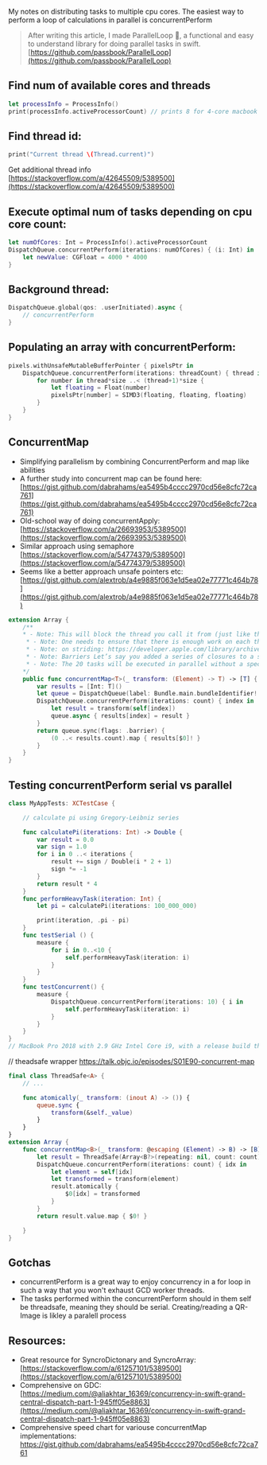 My notes on distributing tasks to multiple cpu cores<!--more-->. The easiest way to perform a loop of calculations in parallel is concurrentPerform

> After writing this article, I made ParallelLoop 💞, a functional and easy to understand library for doing parallel tasks in swift.
[https://github.com/passbook/ParallelLoop](https://github.com/passbook/ParallelLoop)  

## Find num of available cores and threads
```swift
let processInfo = ProcessInfo()
print(processInfo.activeProcessorCount) // prints 8 for 4-core macbook (playground) probably  provides the number of logical cores, not the number of physical cores
```

## Find thread id:
```swift
print("Current thread \(Thread.current)")
```

Get additional thread info [https://stackoverflow.com/a/42645509/5389500](https://stackoverflow.com/a/42645509/5389500)

## Execute optimal num of tasks depending on cpu core count:

```swift
let numOfCores: Int = ProcessInfo().activeProcessorCount
DispatchQueue.concurrentPerform(iterations: numOfCores) { (i: Int) in
    let newValue: CGFloat = 4000 * 4000
}
```

## Background thread:

```swift
DispatchQueue.global(qos: .userInitiated).async {
    // concurrentPerform
}
```

## Populating an array with concurrentPerform:
```swift
pixels.withUnsafeMutableBufferPointer { pixelsPtr in
    DispatchQueue.concurrentPerform(iterations: threadCount) { thread in
        for number in thread*size ..< (thread+1)*size {
            let floating = Float(number)
            pixelsPtr[number] = SIMD3(floating, floating, floating)
        }
    }
}
```

## ConcurrentMap
- Simplifying parallelism by combining ConcurrentPerform and map like abilities
- A further study into concurrent map can be found here: [https://gist.github.com/dabrahams/ea5495b4cccc2970cd56e8cfc72ca761](https://gist.github.com/dabrahams/ea5495b4cccc2970cd56e8cfc72ca761)
- Old-school way of doing concurrentApply: [https://stackoverflow.com/a/26693953/5389500](https://stackoverflow.com/a/26693953/5389500)
- Similar approach using semaphore [https://stackoverflow.com/a/54774379/5389500](https://stackoverflow.com/a/54774379/5389500)
- Seems like a better approach unsafe pointers etc: [https://gist.github.com/alextrob/a4e9885f063e1d5ea02e77771c464b78](https://gist.github.com/alextrob/a4e9885f063e1d5ea02e77771c464b78)
```swift
extension Array {
	/**
    * - Note: This will block the thread you call it from (just like the non-concurrent map will), so make sure to dispatch this to a background queue.
	 * - Note: One needs to ensure that there is enough work on each thread to justify the inherent overhead of managing all of these threads. (E.g. a simple xor call per loop is not sufficient, and you'll find that it's actually slower than the non-concurrent rendition.) In these cases, make sure you stride (see Improving Loop Code that balances the amount of work per concurrent block). For example, rather than doing 5000 iterations of one extremely simple operation, do 10 iterations of 500 operations per loop. You may have to experiment with suitable striding values.
	 * - Note: on striding: https://developer.apple.com/library/archive/documentation/General/Conceptual/ConcurrencyProgrammingGuide/ThreadMigration/ThreadMigration.html#//apple_ref/doc/uid/TP40008091-CH105-SW2
	 * - Note: Barriers Let’s say you added a series of closures to a specific queue (with different durations) but you now want to execute a job only after all the previous asynchronous task are completed. You can use barriers to do it., Let’s add 20 tasks (that will sleep for a timeout of 1 second) to the concurrent queue we created previously and use a barrier to print something once the other jobs complete, we’ll do this specifying a flag DispatchWorkItemFlags.barrier in our final async call:
	 * - Note: The 20 tasks will be executed in parallel without a specific order by the concurrent queue and you’ll see those messages appearing in groups of a size equal to the number of execution cores of your Mac, but the final call will always be executed last.
    */
    public func concurrentMap<T>(_ transform: (Element) -> T) -> [T] {
        var results = [Int: T]()
        let queue = DispatchQueue(label: Bundle.main.bundleIdentifier! + ".sync", attributes: .concurrent)
        DispatchQueue.concurrentPerform(iterations: count) { index in
            let result = transform(self[index])
            queue.async { results[index] = result }
        }
        return queue.sync(flags: .barrier) {
            (0 ..< results.count).map { results[$0]! }
        }
    }
}
```

## Testing concurrentPerform serial vs parallel
```swift
class MyAppTests: XCTestCase {

    // calculate pi using Gregory-Leibniz series

    func calculatePi(iterations: Int) -> Double {
        var result = 0.0
        var sign = 1.0
        for i in 0 ..< iterations {
            result += sign / Double(i * 2 + 1)
            sign *= -1
        }
        return result * 4
    }
    func performHeavyTask(iteration: Int) {
        let pi = calculatePi(iterations: 100_000_000)

        print(iteration, .pi - pi)
    }
    func testSerial () {
        measure {
            for i in 0..<10 {
                self.performHeavyTask(iteration: i)
            }
        }
    }
    func testConcurrent() {
        measure {
            DispatchQueue.concurrentPerform(iterations: 10) { i in
                self.performHeavyTask(iteration: i)
            }
        }
    }
}
// MacBook Pro 2018 with 2.9 GHz Intel Core i9, with a release build the concurrent test took, on average, 0.247 seconds, whereas the serial test took roughly four times as long, 1.030 seconds.
```

// theadsafe wrapper
https://talk.objc.io/episodes/S01E90-concurrent-map
```swift
final class ThreadSafe<A> {
    // ...

    func atomically(_ transform: (inout A) -> ()) {
        queue.sync {
            transform(&self._value)
        }
    }
}
extension Array {
    func concurrentMap<B>(_ transform: @escaping (Element) -> B) -> [B] {
        let result = ThreadSafe(Array<B?>(repeating: nil, count: count))
        DispatchQueue.concurrentPerform(iterations: count) { idx in
            let element = self[idx]
            let transformed = transform(element)
            result.atomically {
                $0[idx] = transformed
            }
        }
        return result.value.map { $0! }

    }
}
```

## Gotchas
- concurrentPerform is a great way to enjoy concurrency in a for loop in such a way that you won't exhaust GCD worker threads.
- The tasks performed within the concurrentPerform should in them self be threadsafe, meaning they should be serial. Creating/reading a QR-Image is likley a paralell process

## Resources:
- Great resource for SyncroDictonary and SyncroArray: [https://stackoverflow.com/a/61257101/5389500](https://stackoverflow.com/a/61257101/5389500)
- Comprehensive on GDC: [https://medium.com/@aliakhtar_16369/concurrency-in-swift-grand-central-dispatch-part-1-945ff05e8863](https://medium.com/@aliakhtar_16369/concurrency-in-swift-grand-central-dispatch-part-1-945ff05e8863)
- Comprehensive speed chart for variouse concurrentMap implementations: https://gist.github.com/dabrahams/ea5495b4cccc2970cd56e8cfc72ca761
